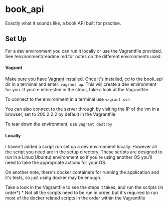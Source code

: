 # book_api
Exactly what it sounds like, a book API built for practise.

## Set Up
For a dev environment you can run it locally or use the Vagrantfile provided.
See /environment/readme.md for notes on the different environments used.

#### Vagrant
Make sure you have [Vagrant](https://www.vagrantup.com/downloads.html "Download Vagrant here; https://www.vagrantup.com/downloads.html") installed.
Once it's installed, cd to the book_api dir in a terminal and enter: `vagrant up`. This will create a dev environment for you. If you're interested in the steps, take a look at the Vagrantfile.

To connect to the environment in a terminal use `vagrant ssh`

You can also connect to the server through by visiting the IP of the vm in a browser, set to 200.2.2.2 by default in the Vagrantfile

To tear down the environment, use `vagrant destroy`

#### Locally
I haven't added a script run set up a dev environment locally. However all the script you need are in the setup directory. These scripts are designed to run in a Linux(Ubuntu) environment so if you're using another OS you'll need to take the appropriate actions for your OS.

On another note, there's docker containers for running the application and it's tests, so just using docker may be enough.

Take a look in the Vagrantfile to see the steps it takes, and run the scripts (in order\*)
\* Not all the scripts need to be run in order, but it's required to run most of the docker related scripts in the order within the Vagrantfile
